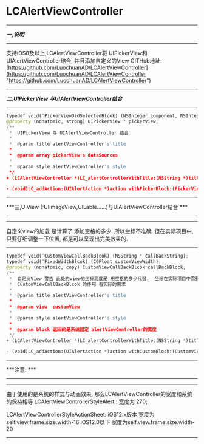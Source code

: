 # LCAlertViewController

***

***一,说明***

***
支持iOS8及以上,LCAlertViewController将 UIPickerView和UIAlertViewController结合, 并且添加自定义的View 
GITHub地址:
[https://github.com/LuochuanAD/LCAlertViewController](https://github.com/LuochuanAD/LCAlertViewController "https://github.com/LuochuanAD/LCAlertViewController")
***
***二,UIPickerView 与UIAlertViewController结合***

***

```python
typedef void(^PickerViewDidSelectedBlcok) (NSInteger component, NSInteger row);
@property (nonatomic, strong) UIPickerView * pickerView;
/**
 *  UIPickerView 与 UIAlertViewController 结合
 *
 *  @param title alertViewController's title
 *
 *  @param array pickerView's dataSources
 *
 *  @param style alertViewController's style
 */
+ (LCAlertViewController *)LC_alertControllerWithTitle:(NSString *)title dataArray:(NSArray *)array preferredStyle:(LCAlertViewControllerStyle)style;

- (void)LC_addAction:(UIAlertAction *)action withPickerBlock:(PickerViewDidSelectedBlcok)block;


```
***

***三,UIView (:UIImageView,UILable......)与UIAlertViewController结合 ***

***
***
自定义view的加载 是计算了 添加空格的多少. 所以坐标不准确. 但在实际项目中,只要仔细调整一下位置, 都是可以呈现出完美效果的.
***
```python
typedef void(^CustomViewCallBackBlcok) (NSString * callBackString);
typedef void(^FixedWidthBlcok) (CGFloat customViewWidth);
@property (nonatomic, copy) CustomViewCallBackBlcok callBackBlock;
/**
 *  自定义View 警告 此处的view的坐标高度是 用空格的多少代替.  坐标在实际项目中需要仔细调整
 *  CustomViewCallBackBlcok 的作用 看实际的需求
 *
 *  @param title alertViewController's title
 *
 *  @param view  customView
 *
 *  @param style alertViewController's style
 *
 *  @param block 返回的是系统固定 alertViewController的宽度
 */
+ (LCAlertViewController *)LC_alertControllerWithTitle:(NSString *)title customView:(UIView *)view preferredStyle:(LCAlertViewControllerStyle)style customWidth:(FixedWidthBlcok)block;

- (void)LC_addAction:(UIAlertAction *)action withCustomBlock:(CustomViewCallBackBlcok)block;

```
***

***注意: ***

***
***
由于使用的是系统的样式与动画效果, 那么LCAlertViewController的宽度和系统的保持相等
LCAlertViewControllerStyleAlert : 
宽度为 270;

LCAlertViewControllerStyleActionSheet:
iOS12.x版本 宽度为self.view.frame.size.width-16
iOS12.0以下 宽度为self.view.frame.size.width-20
***


